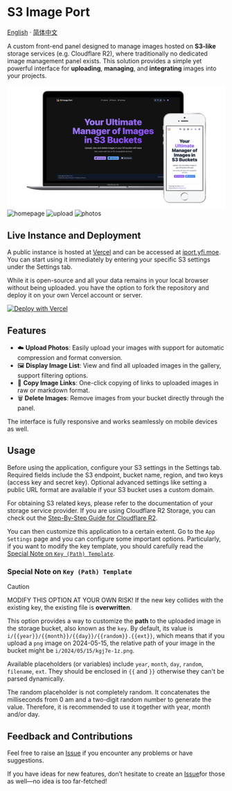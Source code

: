 # S3 Image Port

[English](README.md) · [简体中文](/docs/README-zh.md)

A custom front-end panel designed to manage images hosted on **S3-like** storage services (e.g. Cloudflare R2), where traditionally no dedicated image management panel exists. This solution provides a simple yet powerful interface for **uploading**, **managing**, and **integrating** images into your projects.

![poster](/docs/images/devices.png)
![homepage](/docs/images/index-page.jpg)
![upload](/docs/images/upload-page.jpg)
![photos](/docs/images/gallery-page.jpg)

## Live Instance and Deployment

A public instance is hosted at [Vercel](https://vercel.com) and can be accessed at [iport.yfi.moe](https://iport.yfi.moe). You can start using it immediately by entering your specific S3 settings under the Settings tab.

While it is open-source and all your data remains in your local browser without being uploaded. you have the option to fork the repository and deploy it on your own Vercel account or server.

[![Deploy with Vercel](https://vercel.com/button)](https://vercel.com/new/clone?repository-url=https%3A%2F%2Fgithub.com%2Fyy4382%2Fs3-image-port)

## Features

- :cloud: **Upload Photos**: Easily upload your images with support for automatic compression and format conversion.
- :framed_picture: **Display Image List**: View and find all uploaded images in the gallery, support filtering options.
- :link: **Copy Image Links**: One-click copying of links to uploaded images in raw or markdown format.
- :wastebasket: **Delete Images**: Remove images from your bucket directly through the panel.

The interface is fully responsive and works seamlessly on mobile devices as well.

## Usage

Before using the application, configure your S3 settings in the Settings tab. Required fields include the S3 endpoint, bucket name, region, and two keys (access key and secret key). Optional advanced settings like setting a public URL format are available if your S3 bucket uses a custom domain.

For obtaining S3 related keys, please refer to the documentation of your storage service provider. If you are using Cloudflare R2 Storage, you can check out the [Step-By-Step Guide for Cloudflare R2](https://docs.iport.yfi.moe/guide/for-cloudflare-r2).

You can then customize this application to a certain extent. Go to the `App Settings` page and you can configure some important options. Particularly, if you want to modify the key template, you should carefully read the [Special Note on `Key (Path) Template`](#special-note-on-key-path-template).

### Special Note on `Key (Path) Template`

> [!CAUTION]
> MODIFY THIS OPTION AT YOUR OWN RISK! If the new key collides with the existing key, the existing file is **overwritten**.

This option provides a way to customize the **path** to the uploaded image in the storage bucket, also known as the `key`. By default, its value is `i/{{year}}/{{month}}/{{day}}/{{random}}.{{ext}}`, which means that if you upload a `png` image on 2024-05-15, the relative path of your image in the bucket might be `i/2024/05/15/kgj7e-1z.png`.

Available placeholders (or variables) include `year`, `month`, `day`, `random`, `filename`, `ext`. They should be enclosed in `{{` and `}}` otherwise they can't be parsed dynamically.

The random placeholder is not completely random. It concatenates the milliseconds from 0 am and a two-digit random number to generate the value. Therefore, it is recommended to use it together with year, month and/or day.

## Feedback and Contributions

Feel free to raise an [Issue](https://github.com/yy4382/s3-image-port/issues/new/choose) if you encounter any problems or have suggestions.

If you have ideas for new features, don’t hesitate to create an [Issue](https://github.com/yy4382/s3-image-port/issues/new/choose)for those as well—no idea is too far-fetched!
